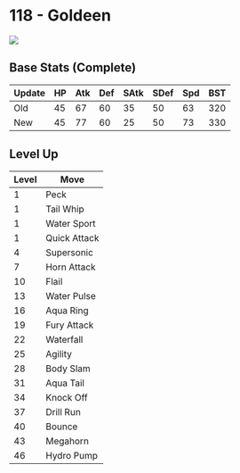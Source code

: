 # 118 - Goldeen
![][118]

## Base Stats (Complete)

Update | HP | Atk | Def | SAtk | SDef | Spd | BST
---    | ---| --- | --- | ---  | ---  | --- | ---
Old    | 45 |  67 |  60 |  35  |  50  |  63  |  320
New    | 45 |  77 |  60 |  25  |  50  |  73  |  330

## Level Up

Level | Move
---   | ---
  1   | Peck
  1   | Tail Whip
  1   | Water Sport
  1   | Quick Attack
  4   | Supersonic
  7   | Horn Attack
 10   | Flail
 13   | Water Pulse
 16   | Aqua Ring
 19   | Fury Attack
 22   | Waterfall
 25   | Agility
 28   | Body Slam
 31   | Aqua Tail
 34   | Knock Off
 37   | Drill Run
 40   | Bounce
 43   | Megahorn
 46   | Hydro Pump



[118]: ../img/pokemon/118.png
